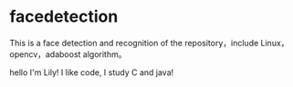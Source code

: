 # facedetection
This is a face detection and recognition of the repository，include Linux，opencv，adaboost algorithm。

hello I'm Lily!
I like code, I study C and java!
